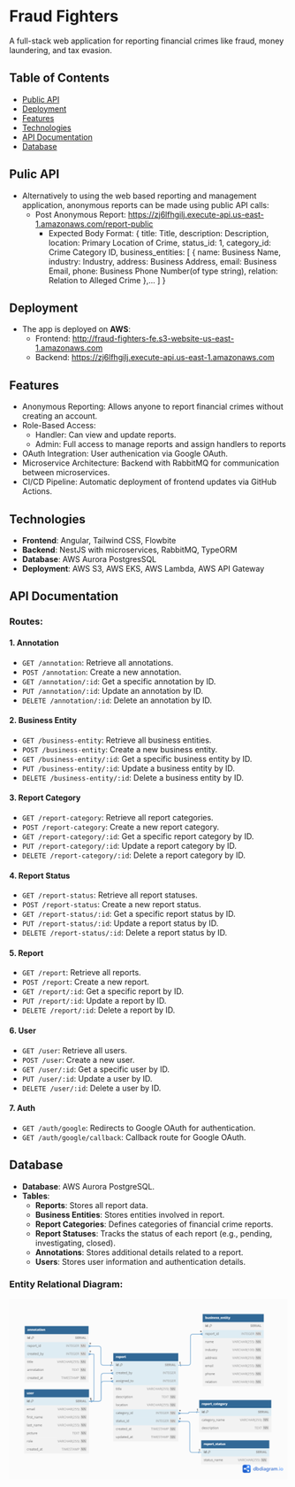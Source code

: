 # Fraud Fighters

A full-stack web application for reporting financial crimes like fraud, money laundering, and tax evasion.

## Table of Contents

- [Public API](#api-public)
- [Deployment](#deployment)
- [Features](#features)
- [Technologies](#technologies)
- [API Documentation](#api-documentation)
- [Database](#database)

## Pulic API

- Alternatively to using the web based reporting and management application, anonymous reports can be made using public API calls:
  - Post Anonymous Report: https://zj6lfhgilj.execute-api.us-east-1.amazonaws.com/report-public
    - Expected Body Format:
    {
        title: Title,
        description: Description,
        location: Primary Location of Crime,
        status_id: 1,
        category_id: Crime Category ID,
        business_entities: [
          {
            name: Business Name,
            industry: Industry,
            address: Business Address,
            email: Business Email,
            phone: Business Phone Number(of type string),
            relation: Relation to Alleged Crime
          },...
        ]
    }

## Deployment

- The app is deployed on **AWS**:
  - Frontend: http://fraud-fighters-fe.s3-website-us-east-1.amazonaws.com
  - Backend: https://zj6lfhgilj.execute-api.us-east-1.amazonaws.com

## Features

- Anonymous Reporting: Allows anyone to report financial crimes without creating an account.
- Role-Based Access:
  - Handler: Can view and update reports.
  - Admin: Full access to manage reports and assign handlers to reports
- OAuth Integration: User authenication via Google OAuth.
- Microservice Architecture: Backend with RabbitMQ for communication between microservices.
- CI/CD Pipeline: Automatic deployment of frontend updates via GitHub Actions.

## Technologies

- **Frontend**: Angular, Tailwind CSS, Flowbite
- **Backend**: NestJS with microservices, RabbitMQ, TypeORM
- **Database**: AWS Aurora PostgresSQL
- **Deployment**: AWS S3, AWS EKS, AWS Lambda, AWS API Gateway

## API Documentation

### Routes:

#### 1. **Annotation**

- `GET /annotation`: Retrieve all annotations.
- `POST /annotation`: Create a new annotation.
- `GET /annotation/:id`: Get a specific annotation by ID.
- `PUT /annotation/:id`: Update an annotation by ID.
- `DELETE /annotation/:id`: Delete an annotation by ID.

#### 2. **Business Entity**

- `GET /business-entity`: Retrieve all business entities.
- `POST /business-entity`: Create a new business entity.
- `GET /business-entity/:id`: Get a specific business entity by ID.
- `PUT /business-entity/:id`: Update a business entity by ID.
- `DELETE /business-entity/:id`: Delete a business entity by ID.

#### 3. **Report Category**

- `GET /report-category`: Retrieve all report categories.
- `POST /report-category`: Create a new report category.
- `GET /report-category/:id`: Get a specific report category by ID.
- `PUT /report-category/:id`: Update a report category by ID.
- `DELETE /report-category/:id`: Delete a report category by ID.

#### 4. **Report Status**

- `GET /report-status`: Retrieve all report statuses.
- `POST /report-status`: Create a new report status.
- `GET /report-status/:id`: Get a specific report status by ID.
- `PUT /report-status/:id`: Update a report status by ID.
- `DELETE /report-status/:id`: Delete a report status by ID.

#### 5. **Report**

- `GET /report`: Retrieve all reports.
- `POST /report`: Create a new report.
- `GET /report/:id`: Get a specific report by ID.
- `PUT /report/:id`: Update a report by ID.
- `DELETE /report/:id`: Delete a report by ID.

#### 6. **User**

- `GET /user`: Retrieve all users.
- `POST /user`: Create a new user.
- `GET /user/:id`: Get a specific user by ID.
- `PUT /user/:id`: Update a user by ID.
- `DELETE /user/:id`: Delete a user by ID.

#### 7. **Auth**

- `GET /auth/google`: Redirects to Google OAuth for authentication.
- `GET /auth/google/callback`: Callback route for Google OAuth.

## Database

- **Database**: AWS Aurora PostgreSQL.
- **Tables**:
  - **Reports**: Stores all report data.
  - **Business Entities**: Stores entities involved in report.
  - **Report Categories**: Defines categories of financial crime reports.
  - **Report Statuses**: Tracks the status of each report (e.g., pending, investigating, closed).
  - **Annotations**: Stores additional details related to a report.
  - **Users**: Stores user information and authentication details.

### Entity Relational Diagram:

![image](./Database/ERD.png)
